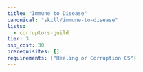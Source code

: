 ```yaml
---
title: "Immune to Disease"
canonical: "skill/immune-to-disease"
lists:
  - corruptors-guild
tier: 3
osp_cost: 30
prerequisites: []
requirements: ["Healing or Corruption CS"]
---
```

